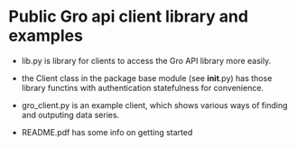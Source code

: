 # Public Gro api client library and examples

* lib.py is library for clients to access the Gro API library more easily.

* the Client class in the package base module (see __init__.py) has those library functins with authentication statefulness for convenience.

* gro_client.py is an example client, which shows various ways of finding and outputing data series.

* README.pdf has some info on getting started


